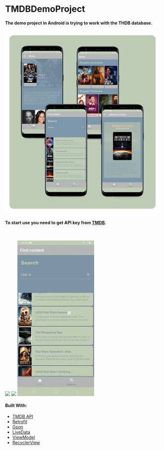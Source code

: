 # TMDBDemoProject
#### The demo project in Android is trying to work with the THDB database.

![](https://github.com/JaXYaXJJ/TMDBDemoProject/blob/master/project_backdrop.png)

#### To start use you need to get API key from [TMDB](https://www.themoviedb.org/).

<br>

![](https://github.com/JaXYaXJJ/TMDBDemoProject/blob/master/home2.gif) ![](https://github.com/JaXYaXJJ/TMDBDemoProject/blob/master/search2.gif) ![](https://github.com/JaXYaXJJ/TMDBDemoProject/blob/master/selected2.gif)

#### Built With:

- [TMDB API](https://developer.themoviedb.org/reference/intro/getting-started)
- [Retrofit](https://square.github.io/retrofit/)
- [Gson](https://github.com/google/gson)
- [LiveData](https://developer.android.com/topic/libraries/architecture/livedata)
- [ViewModel](https://developer.android.com/topic/libraries/architecture/viewmodel?gclsrc=ds&gclsrc=ds&gclid=COSn4ZOYx_ICFRYUjgodNmoF8w)
- [RecyclerView](https://developer.android.com/develop/ui/views/layout/recyclerview)
